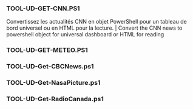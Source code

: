 ### TOOL-UD-GET-CNN.PS1
Convertissez les actualités CNN en objet PowerShell pour un tableau de bord universel ou en HTML pour la lecture. | Convert the CNN 
news to powershell object for universal dashboard or HTML for reading


### TOOL-UD-GET-METEO.PS1
### TOOL-UD-Get-CBCNews.ps1
### TOOL-UD-Get-NasaPicture.ps1
### TOOL-UD-Get-RadioCanada.ps1

